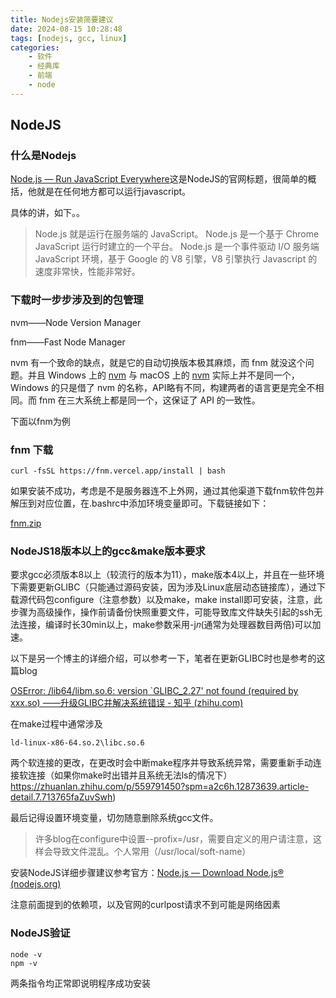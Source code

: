 ```yaml
---
title: Nodejs安装简要建议
date: 2024-08-15 10:28:48
tags: [nodejs, gcc, linux]
categories: 
	- 软件
	- 经典库
	- 前端
	- node
---
```

## NodeJS

### 什么是Nodejs

[Node.js — Run JavaScript Everywhere](https://nodejs.org/)这是NodeJS的官网标题，很简单的概括，他就是在任何地方都可以运行javascript。

具体的讲，如下。。

>  Node.js 就是运行在服务端的 JavaScript。 Node.js 是一个基于 Chrome JavaScript 运行时建立的一个平台。 Node.js 是一个事件驱动 I/O 服务端 JavaScript 环境，基于 Google 的 V8 引擎，V8 引擎执行 Javascript 的速度非常快，性能非常好。

### 下载时一步步涉及到的包管理

nvm——Node Version Manager

fnm——Fast Node Manager

nvm 有一个致命的缺点，就是它的自动切换版本极其麻烦，而 fnm 就没这个问题。并且 Windows 上的 [nvm](https://github.com/nvm-sh/nvm) 与 macOS 上的 [nvm](https://github.com/coreybutler/nvm-windows) 实际上并不是同一个，Windows 的只是借了 nvm 的名称，API略有不同，构建两者的语言更是完全不相同。而 fnm 在三大系统上都是同一个，这保证了 API 的一致性。

下面以fnm为例

### fnm 下载

```
curl -fsSL https://fnm.vercel.app/install | bash
```

如果安装不成功，考虑是不是服务器连不上外网，通过其他渠道下载fnm软件包并解压到对应位置，在.bashrc中添加环境变量即可。下载链接如下：

[fnm.zip](https://objects.githubusercontent.com/github-production-release-asset-2e65be/166045424/4c0a9e2a-9b22-4ebe-b026-de5e78de9351?X-Amz-Algorithm=AWS4-HMAC-SHA256&X-Amz-Credential=releaseassetproduction%2F20240529%2Fus-east-1%2Fs3%2Faws4_request&X-Amz-Date=20240529T083324Z&X-Amz-Expires=300&X-Amz-Signature=d5e13763b9750727bd45b014d12aa7e3a893ffe2758189710d8c11d874eb9e66&X-Amz-SignedHeaders=host&actor_id=91273161&key_id=0&repo_id=166045424&response-content-disposition=attachment%3B%20filename%3Dfnm-linux.zip&response-content-type=application%2Foctet-streamobjects.githubusercontent.com/github-production-release-asset-2e65be/166045424/4c0a9e2a-9b22-4ebe-b026-de5e78de9351?X-Amz-Algorithm=AWS4-HMAC-SHA256&X-Amz-Credential=releaseassetproduction%2F20240529%2Fus-east-1%2Fs3%2Faws4_request&X-Amz-Date=20240529T083324Z&X-Amz-Expires=300&X-Amz-Signature=d5e13763b9750727bd45b014d12aa7e3a893ffe2758189710d8c11d874eb9e66&X-Amz-SignedHeaders=host&actor_id=91273161&key_id=0&repo_id=166045424&response-content-disposition=attachment%3B%20filename%3Dfnm-linux.zip&response-content-type=application%2Foctet-stream)

### NodeJS18版本以上的gcc&make版本要求

要求gcc必须版本8以上（较流行的版本为11），make版本4以上，并且在一些环境下需要更新GLIBC（只能通过源码安装，因为涉及Linux底层动态链接库），通过下载源代码包configure（注意参数）以及make，make install即可安装，注意，此步骤为高级操作，操作前请备份快照重要文件，可能导致库文件缺失引起的ssh无法连接，编译时长30min以上，make参数采用-j𝑛(通常为处理器数目两倍)可以加速。

以下是另一个博主的详细介绍，可以参考一下，笔者在更新GLIBC时也是参考的这篇blog

[OSError: /lib64/libm.so.6: version `GLIBC_2.27' not found (required by xxx.so) ——升级GLIBC并解决系统错误 - 知乎 (zhihu.com)](https://zhuanlan.zhihu.com/p/559791450?spm=a2c6h.12873639.article-detail.7.713765faZuvSwh)

在make过程中通常涉及

```
ld-linux-x86-64.so.2\libc.so.6
```

两个软连接的更改，在更改时会中断make程序并导致系统异常，需要重新手动连接软连接（如果你make时出错并且系统无法ls的情况下）https://zhuanlan.zhihu.com/p/559791450?spm=a2c6h.12873639.article-detail.7.713765faZuvSwh)

最后记得设置环境变量，切勿随意删除系统gcc文件。

>  许多blog在configure中设置--profix=/usr，需要自定义的用户请注意，这样会导致文件混乱。个人常用（/usr/local/soft-name）

安装NodeJS详细步骤建议参考官方：[Node.js — Download Node.js® (nodejs.org)](https://nodejs.org/en/download/package-manager)

注意前面提到的依赖项，以及官网的curlpost请求不到可能是网络因素

### NodeJS验证

```
node -v
npm -v
```

两条指令均正常即说明程序成功安装
